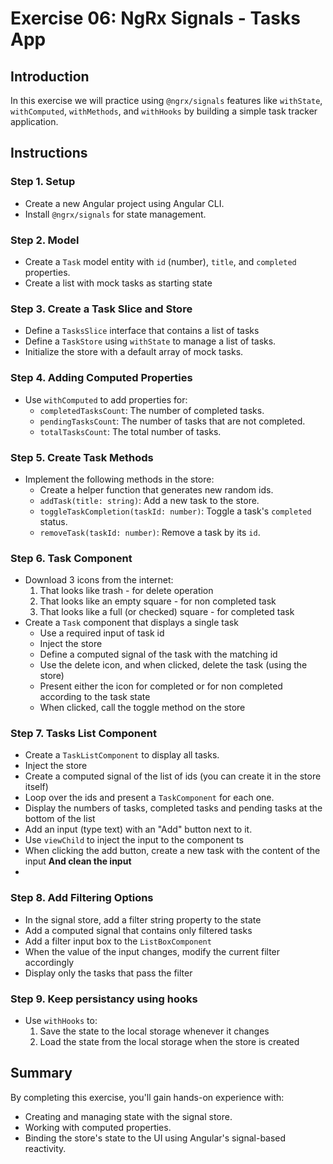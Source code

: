# Exercise 06: NgRx Signals - Tasks App

## Introduction
In this exercise we will practice using `@ngrx/signals` features like `withState`, `withComputed`, `withMethods`, and `withHooks` by building a simple task tracker application.

## Instructions
### Step 1. Setup
- Create a new Angular project using Angular CLI.
- Install `@ngrx/signals` for state management.

### Step 2. Model
- Create a `Task` model entity with `id` (number), `title`, and `completed` properties.
- Create a list with mock tasks as starting state

### Step 3. Create a Task Slice and Store
- Define a `TasksSlice` interface that contains a list of tasks
- Define a `TaskStore` using `withState` to manage a list of tasks.
- Initialize the store with a default array of mock tasks.

### Step 4. Adding Computed Properties
- Use `withComputed` to add properties for:
  - `completedTasksCount`: The number of completed tasks.
  - `pendingTasksCount`: The number of tasks that are not completed.
  - `totalTasksCount`: The total number of tasks.

### Step 5. Create Task Methods
- Implement the following methods in the store:
  - Create a helper function that generates new random ids.
  - `addTask(title: string)`: Add a new task to the store.
  - `toggleTaskCompletion(taskId: number)`: Toggle a task's `completed` status.
  - `removeTask(taskId: number)`: Remove a task by its `id`.

### Step 6. Task Component
- Download 3 icons from the internet: 
  1. That looks like trash - for delete operation
  2. That looks like an empty square - for non completed task
  3. That looks like a full (or checked) square - for completed task
- Create a `Task` component that displays a single task
  - Use a required input of task id
  - Inject the store
  - Define a computed signal of the task with the matching id
  - Use the delete icon, and when clicked, delete the task (using the store)
  - Present either the icon for completed or for non completed according to the task state
  - When clicked, call the toggle method on the store

### Step 7. Tasks List Component
- Create a `TaskListComponent` to display all tasks.
- Inject the store
- Create a computed signal of the list of ids (you can create it in the store itself)
- Loop over the ids and present a `TaskComponent` for each one.
- Display the numbers of tasks, completed tasks and pending tasks at the bottom of the list
- Add an input (type text) with an "Add" button next to it.
- Use `viewChild` to inject the input to the component ts
- When clicking the add button, create a new task with the content of the input **And clean the input**
- 

### Step 8. Add Filtering Options
- In the signal store, add a filter string property to the state
- Add a computed signal that contains only filtered tasks
- Add a filter input box to the `ListBoxComponent`
- When the value of the input changes, modify the current filter accordingly
- Display only the tasks that pass the filter

### Step 9. Keep persistancy using hooks
- Use `withHooks` to:
    1. Save the state to the local storage whenever it changes
    2. Load the state from the local storage when the store is created


## Summary
By completing this exercise, you'll gain hands-on experience with:
- Creating and managing state with the signal store.
- Working with computed properties.
- Binding the store's state to the UI using Angular's signal-based reactivity.

